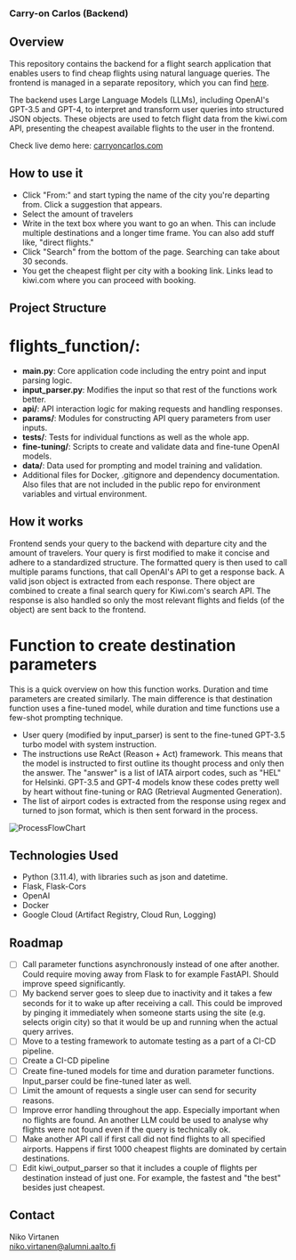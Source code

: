 ### Carry-on Carlos (Backend)

## Overview

This repository contains the backend for a flight search application that enables users to find cheap flights using natural language queries. The frontend is managed in a separate repository, which you can find [here](https://github.com/nikk0o046/carryoncarlos-frontend/).

The backend uses Large Language Models (LLMs), including OpenAI's GPT-3.5 and GPT-4, to interpret and transform user queries into structured JSON objects. These objects are used to fetch flight data from the kiwi.com API, presenting the cheapest available flights to the user in the frontend.

Check live demo here: [carryoncarlos.com](https://carryoncarlos.com)

## How to use it

- Click "From:" and start typing the name of the city you're departing from. Click a suggestion that appears.
- Select the amount of travelers
- Write in the text box where you want to go an when. This can include multiple destinations and a longer time frame. You can also add stuff like, "direct flights."
- Click "Search" from the bottom of the page. Searching can take about 30 seconds.
- You get the cheapest flight per city with a booking link. Links lead to kiwi.com where you can proceed with booking.

## Project Structure

# flights_function/:

- **main.py**: Core application code including the entry point and input parsing logic.
- **input_parser.py**: Modifies the input so that rest of the functions work better.
- **api/**: API interaction logic for making requests and handling responses.
- **params/**: Modules for constructing API query parameters from user inputs.
- **tests/**: Tests for individual functions as well as the whole app.
- **fine-tuning/**: Scripts to create and validate data and fine-tune OpenAI models.
- **data/**: Data used for prompting and model training and validation.
- Additional files for Docker, .gitignore and dependency documentation. Also files that are not included in the public repo for environment variables and virtual environment.

## How it works

Frontend sends your query to the backend with departure city and the amount of travelers. Your query is first modified to make it concise and adhere to a standardized structure. The formatted query is then used to call multiple params functions, that call OpenAI's API to get a response back. A valid json object is extracted from each response. There object are combined to create a final search query for Kiwi.com's search API. The response is also handled so only the most relevant flights and fields (of the object) are sent back to the frontend.

# Function to create destination parameters

This is a quick overview on how this function works. Duration and time parameters are created similarly. The main difference is that destination function uses a fine-tuned model, while duration and time functions use a few-shot prompting technique.

- User query (modified by input_parser) is sent to the fine-tuned GPT-3.5 turbo model with system instruction.
- The instructions use ReAct (Reason + Act) framework. This means that the model is instructed to first outline its thought process and only then the answer. The "answer" is a list of IATA airport codes, such as "HEL" for Helsinki. GPT-3.5 and GPT-4 models know these codes pretty well by heart without fine-tuning or RAG (Retrieval Augmented Generation).
- The list of airport codes is extracted from the response using regex and turned to json format, which is then sent forward in the process.

![ProcessFlowChart](https://github.com/nikk0o046/carryoncarlos-backend/ProcessFlowChart.png)

## Technologies Used

- Python (3.11.4), with libraries such as json and datetime.
- Flask, Flask-Cors
- OpenAI
- Docker
- Google Cloud (Artifact Registry, Cloud Run, Logging)

## Roadmap

- [ ] Call parameter functions asynchronously instead of one after another. Could require moving away from Flask to for example FastAPI. Should improve speed significantly.
- [ ] My backend server goes to sleep due to inactivity and it takes a few seconds for it to wake up after receiving a call. This could be improved by pinging it immediately when someone starts using the site (e.g. selects origin city) so that it would be up and running when the actual query arrives.
- [ ] Move to a testing framework to automate testing as a part of a CI-CD pipeline.
- [ ] Create a CI-CD pipeline
- [ ] Create fine-tuned models for time and duration parameter functions. Input_parser could be fine-tuned later as well.
- [ ] Limit the amount of requests a single user can send for security reasons.
- [ ] Improve error handling throughout the app. Especially important when no flights are found. An another LLM could be used to analyse why flights were not found even if the query is technically ok.
- [ ] Make another API call if first call did not find flights to all specified airports. Happens if first 1000 cheapest flights are dominated by certain destinations.
- [ ] Edit kiwi_output_parser so that it includes a couple of flights per destination instead of just one. For example, the fastest and "the best" besides just cheapest.

## Contact

Niko Virtanen  
niko.virtanen@alumni.aalto.fi
